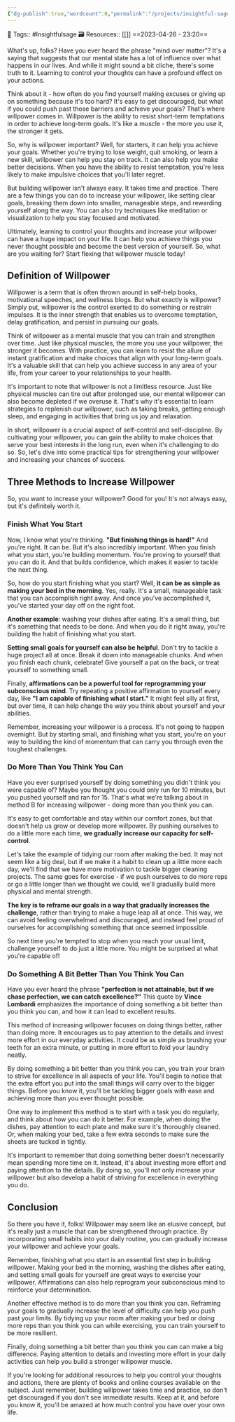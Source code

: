 ```yaml
---
{"dg-publish":true,"wordcount":0,"permalink":"/projects/insightful-sage/posts/3-simple-ways-to-increase-willpower-and-self-control/","dgPassFrontmatter":true,"noteIcon":"3","created":"2023-11-14T21:08:37.661+05:30","updated":"2024-02-26T02:42:50.875+05:30"}
---
```


🧶 Tags:: #Insightfulsage 
🗃 Resources:: [[]]
==2023-04-26 - 23:20==

What's up, folks? Have you ever heard the phrase "mind over matter"? It's a saying that suggests that our mental state has a lot of influence over what happens in our lives. And while it might sound a bit cliche, there's some truth to it. Learning to control your thoughts can have a profound effect on your actions.

Think about it - how often do you find yourself making excuses or giving up on something because it's too hard? It's easy to get discouraged, but what if you could push past those barriers and achieve your goals? That's where willpower comes in. Willpower is the ability to resist short-term temptations in order to achieve long-term goals. It's like a muscle - the more you use it, the stronger it gets.

So, why is willpower important? Well, for starters, it can help you achieve your goals. Whether you're trying to lose weight, quit smoking, or learn a new skill, willpower can help you stay on track. It can also help you make better decisions. When you have the ability to resist temptation, you're less likely to make impulsive choices that you'll later regret.

But building willpower isn't always easy. It takes time and practice. There are a few things you can do to increase your willpower, like setting clear goals, breaking them down into smaller, manageable steps, and rewarding yourself along the way. You can also try techniques like meditation or visualization to help you stay focused and motivated.

Ultimately, learning to control your thoughts and increase your willpower can have a huge impact on your life. It can help you achieve things you never thought possible and become the best version of yourself. So, what are you waiting for? Start flexing that willpower muscle today!

## Definition of Willpower
Willpower is a term that is often thrown around in self-help books, motivational speeches, and wellness blogs. But what exactly is willpower? Simply put, willpower is the control exerted to do something or restrain impulses. It is the inner strength that enables us to overcome temptation, delay gratification, and persist in pursuing our goals.

Think of willpower as a mental muscle that you can train and strengthen over time. Just like physical muscles, the more you use your willpower, the stronger it becomes. With practice, you can learn to resist the allure of instant gratification and make choices that align with your long-term goals. It's a valuable skill that can help you achieve success in any area of your life, from your career to your relationships to your health.

It's important to note that willpower is not a limitless resource. Just like physical muscles can tire out after prolonged use, our mental willpower can also become depleted if we overuse it. That's why it's essential to learn strategies to replenish our willpower, such as taking breaks, getting enough sleep, and engaging in activities that bring us joy and relaxation.

In short, willpower is a crucial aspect of self-control and self-discipline. By cultivating your willpower, you can gain the ability to make choices that serve your best interests in the long run, even when it's challenging to do so. So, let's dive into some practical tips for strengthening your willpower and increasing your chances of success.

## Three Methods to Increase Willpower
So, you want to increase your willpower? Good for you! It's not always easy, but it's definitely worth it.
### Finish What You Start
Now, I know what you're thinking. **"But finishing things is hard!"** And you're right. It can be. But it's also incredibly important. When you finish what you start, you're building momentum. You're proving to yourself that you can do it. And that builds confidence, which makes it easier to tackle the next thing.

So, how do you start finishing what you start? Well, **it can be as simple as making your bed in the morning**. Yes, really. It's a small, manageable task that you can accomplish right away. And once you've accomplished it, you've started your day off on the right foot.

**Another example**: washing your dishes after eating. It's a small thing, but it's something that needs to be done. And when you do it right away, you're building the habit of finishing what you start.

**Setting small goals for yourself can also be helpful**. Don't try to tackle a huge project all at once. Break it down into manageable chunks. And when you finish each chunk, celebrate! Give yourself a pat on the back, or treat yourself to something small.

Finally, **affirmations can be a powerful tool for reprogramming your subconscious mind**. Try repeating a positive affirmation to yourself every day, like **"I am capable of finishing what I start."** It might feel silly at first, but over time, it can help change the way you think about yourself and your abilities.

Remember, increasing your willpower is a process. It's not going to happen overnight. But by starting small, and finishing what you start, you're on your way to building the kind of momentum that can carry you through even the toughest challenges.

### Do More Than You Think You Can
Have you ever surprised yourself by doing something you didn't think you were capable of? Maybe you thought you could only run for 10 minutes, but you pushed yourself and ran for 15. That's what we're talking about in method B for increasing willpower - doing more than you think you can.

It's easy to get comfortable and stay within our comfort zones, but that doesn't help us grow or develop more willpower. By pushing ourselves to do a little more each time, **we gradually increase our capacity for self-control**.

Let's take the example of tidying our room after making the bed. It may not seem like a big deal, but if we make it a habit to clean up a little more each day, we'll find that we have more motivation to tackle bigger cleaning projects. The same goes for exercise - if we push ourselves to do more reps or go a little longer than we thought we could, we'll gradually build more physical and mental strength.

**The key is to reframe our goals in a way that gradually increases the challenge**, rather than trying to make a huge leap all at once. This way, we can avoid feeling overwhelmed and discouraged, and instead feel proud of ourselves for accomplishing something that once seemed impossible.

So next time you're tempted to stop when you reach your usual limit, challenge yourself to do just a little more. You might be surprised at what you're capable of!

### Do Something A Bit Better Than You Think You Can
Have you ever heard the phrase **"perfection is not attainable, but if we chase perfection, we can catch excellence?"** This quote by **Vince Lombardi** emphasizes the importance of doing something a bit better than you think you can, and how it can lead to excellent results.

This method of increasing willpower focuses on doing things better, rather than doing more. It encourages us to pay attention to the details and invest more effort in our everyday activities. It could be as simple as brushing your teeth for an extra minute, or putting in more effort to fold your laundry neatly.

By doing something a bit better than you think you can, you train your brain to strive for excellence in all aspects of your life. You'll begin to notice that the extra effort you put into the small things will carry over to the bigger things. Before you know it, you'll be tackling bigger goals with ease and achieving more than you ever thought possible.

One way to implement this method is to start with a task you do regularly, and think about how you can do it better. For example, when doing the dishes, pay attention to each plate and make sure it's thoroughly cleaned. Or, when making your bed, take a few extra seconds to make sure the sheets are tucked in tightly.

It's important to remember that doing something better doesn't necessarily mean spending more time on it. Instead, it's about investing more effort and paying attention to the details. By doing so, you'll not only increase your willpower but also develop a habit of striving for excellence in everything you do.

## Conclusion
So there you have it, folks! Willpower may seem like an elusive concept, but it's really just a muscle that can be strengthened through practice. By incorporating small habits into your daily routine, you can gradually increase your willpower and achieve your goals.

Remember, finishing what you start is an essential first step in building willpower. Making your bed in the morning, washing the dishes after eating, and setting small goals for yourself are great ways to exercise your willpower. Affirmations can also help reprogram your subconscious mind to reinforce your determination.

Another effective method is to do more than you think you can. Reframing your goals to gradually increase the level of difficulty can help you push past your limits. By tidying up your room after making your bed or doing more reps than you think you can while exercising, you can train yourself to be more resilient.

Finally, doing something a bit better than you think you can can make a big difference. Paying attention to details and investing more effort in your daily activities can help you build a stronger willpower muscle.

If you're looking for additional resources to help you control your thoughts and actions, there are plenty of books and online courses available on the subject. Just remember, building willpower takes time and practice, so don't get discouraged if you don't see immediate results. Keep at it, and before you know it, you'll be amazed at how much control you have over your own life.